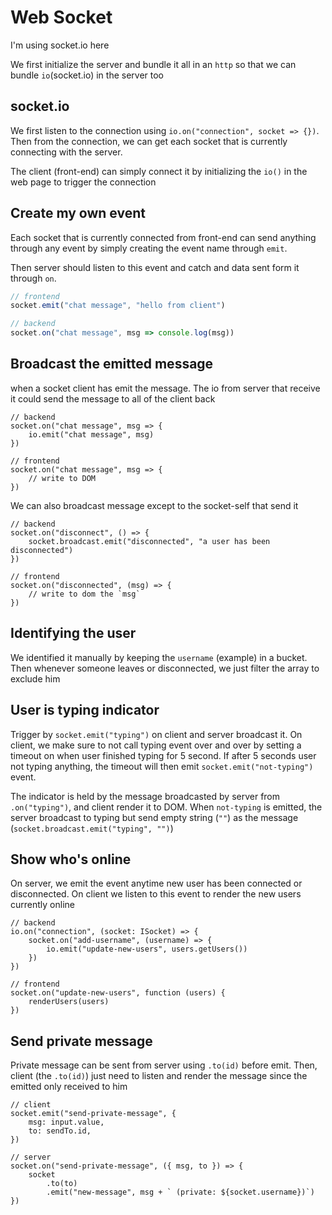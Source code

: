 # Web Socket

I'm using socket.io here

We first initialize the server and bundle it all in an `http` so that we can bundle `io`(socket.io) in the server too

## socket.io

We first listen to the connection using `io.on("connection", socket => {})`. Then from the connection, we can get each socket that is currently connecting with the server.

The client (front-end) can simply connect it by initializing the `io()` in the web page to trigger the connection


## Create my own event

Each socket that is currently connected from front-end can send anything through any event by simply creating the event name through `emit`.

Then server should listen to this event and catch and data sent form it through `on`.

```ts
// frontend
socket.emit("chat message", "hello from client")

// backend
socket.on("chat message", msg => console.log(msg))
```


## Broadcast the emitted message

when a socket client has emit the message. The io from server that receive it could send the message to all of the client back

```
// backend
socket.on("chat message", msg => {
    io.emit("chat message", msg)
})

// frontend
socket.on("chat message", msg => {
    // write to DOM
})
```

We can also broadcast message except to the socket-self that send it
```
// backend
socket.on("disconnect", () => {
    socket.broadcast.emit("disconnected", "a user has been disconnected")
})

// frontend
socket.on("disconnected", (msg) => {
    // write to dom the `msg`
})
```

## Identifying the user

We identified it manually by keeping the `username` (example) in a bucket. Then whenever someone leaves or disconnected, we just filter the array 
to exclude him


## User is typing indicator

Trigger by `socket.emit("typing")` on client and server broadcast it. On client, we make sure to not call typing event over and over
by setting a timeout on when user finished typing for 5 second. If after 5 seconds user not typing anything, the timeout will then emit
`socket.emit("not-typing")` event. 

The indicator is held by the message broadcasted by server from `.on("typing")`, and client render it to DOM. When `not-typing` is emitted,
the server broadcast to typing but send empty string (`""`) as the message (`socket.broadcast.emit("typing", "")`)

## Show who's online

On server, we emit the event anytime new user has been connected or disconnected. On client we listen to this event to render the new users currently online
```
// backend
io.on("connection", (socket: ISocket) => {
    socket.on("add-username", (username) => {
        io.emit("update-new-users", users.getUsers())
    })
})

// frontend
socket.on("update-new-users", function (users) {
    renderUsers(users)
})
```

## Send private message

Private message can be sent from server using `.to(id)` before emit. Then, client (the `.to(id)`) just need to listen and render the message since 
the emitted only received to him

```
// client
socket.emit("send-private-message", {
    msg: input.value,
    to: sendTo.id,
})

// server
socket.on("send-private-message", ({ msg, to }) => {
    socket
        .to(to)
        .emit("new-message", msg + ` (private: ${socket.username})`)
})
```
